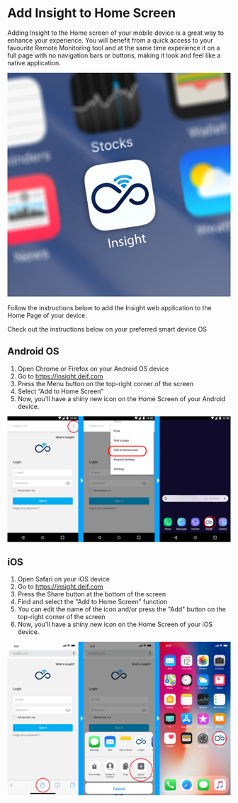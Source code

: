 # Add Insight to Home Screen

Adding Insight to the Home screen of your mobile device is a great way to enhance your experience. You will benefit from a quick access to your favourite Remote Monitoring tool and at the same time experience it on a full page with no navigation bars or buttons, making it look and feel like a native application.

![Insight webapp](../.gitbook/assets/image.png)

Follow the instructions below to add the Insight web application to the Home Page of your device.

Check out the instructions below on your preferred smart device OS

## **Android OS**

1. Open Chrome or Firefox on your Android OS device
2. Go to https://insight.deif.com
3. Press the Menu button on the top-right corner of the screen
4. Select “Add to Home Screen”
5. Now, you'll have a shiny new icon on the Home Screen of your Android device.

![Android OS procedure](../.gitbook/assets/image%20%287%29.png)

## **iOS**  <a id="ios"></a>

1. Open Safari on your iOS device
2. Go to https://insight.deif.com
3. Press the Share button at the bottom of the screen
4. Find and select the "Add to Home Screen" function
5. You can edit the name of the icon and/or press the "Add" button on the top-right corner of the screen
6. Now, you'll have a shiny new icon on the Home Screen of your iOS device.

![iOS procedure](../.gitbook/assets/image%20%284%29.png)



